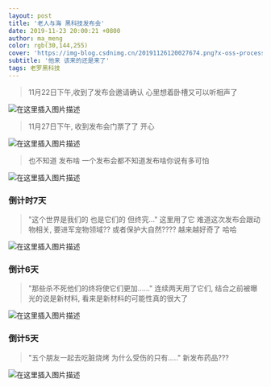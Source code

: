 ```yaml
---
layout: post
title: '老人与海 黑科技发布会'
date: 2019-11-23 20:00:21 +0800
author: ma_meng
color: rgb(30,144,255)
cover: 'https://img-blog.csdnimg.cn/20191126120027674.png?x-oss-process=image/watermark,type_ZmFuZ3poZW5naGVpdGk,shadow_10,text_aHR0cHM6Ly9ibG9nLmNzZG4ubmV0L2d1b2thaWdkZw==,size_16,color_FFFFFF,t_70'
subtitle: '他来 该来的还是来了'
tags: 老罗黑科技
---
```

> 11月22日下午,收到了发布会邀请确认 心里想着卧槽又可以听相声了 

![在这里插入图片描述](https://img-blog.csdnimg.cn/20191126115712501.jpeg?x-oss-process=image/watermark,type_ZmFuZ3poZW5naGVpdGk,shadow_10,text_aHR0cHM6Ly9ibG9nLmNzZG4ubmV0L2d1b2thaWdkZw==,size_16,color_FFFFFF,t_70)

> 11月27日下午, 收到发布会门票了了  开心 

![在这里插入图片描述](https://img-blog.csdnimg.cn/20191129230918837.jpeg?x-oss-process=image/watermark,type_ZmFuZ3poZW5naGVpdGk,shadow_10,text_aHR0cHM6Ly9ibG9nLmNzZG4ubmV0L2d1b2thaWdkZw==,size_16,color_FFFFFF,t_70)

> 也不知道 发布啥 一个发布会都不知道发布啥你说有多可怕

![在这里插入图片描述](https://img-blog.csdnimg.cn/20191126115734689.jpeg?x-oss-process=image/watermark,type_ZmFuZ3poZW5naGVpdGk,shadow_10,text_aHR0cHM6Ly9ibG9nLmNzZG4ubmV0L2d1b2thaWdkZw==,size_16,color_FFFFFF,t_70)

### 倒计时7天 

> "这个世界是我们的 也是它们的 但终究..." 这里用了它 难道这次发布会跟动物相关, 要进军宠物领域?? 或者保护大自然???? 越来越好奇了 哈哈 

![在这里插入图片描述](https://img-blog.csdnimg.cn/20191126115723845.jpeg?x-oss-process=image/watermark,type_ZmFuZ3poZW5naGVpdGk,shadow_10,text_aHR0cHM6Ly9ibG9nLmNzZG4ubmV0L2d1b2thaWdkZw==,size_16,color_FFFFFF,t_70)


### 倒计6天  
>"那些杀不死他们的终将使它们更加......" 连续两天用了它们, 结合之前被曝光的说是新材料, 看来是新材料的可能性真的很大了

![在这里插入图片描述](https://img-blog.csdnimg.cn/20191129230433670.jpeg?x-oss-process=image/watermark,type_ZmFuZ3poZW5naGVpdGk,shadow_10,text_aHR0cHM6Ly9ibG9nLmNzZG4ubmV0L2d1b2thaWdkZw==,size_16,color_FFFFFF,t_70)


### 倒计5天  

>"五个朋友一起去吃脏烧烤 为什么受伤的只有....."  新发布药品???

![在这里插入图片描述](https://img-blog.csdnimg.cn/20191129230430574.jpeg?x-oss-process=image/watermark,type_ZmFuZ3poZW5naGVpdGk,shadow_10,text_aHR0cHM6Ly9ibG9nLmNzZG4ubmV0L2d1b2thaWdkZw==,size_16,color_FFFFFF,t_70)